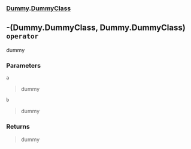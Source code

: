 ### [Dummy](./Dummy.md 'Dummy').[DummyClass](./Dummy-DummyClass.md 'Dummy.DummyClass')
## -(Dummy.DummyClass, Dummy.DummyClass) `operator`
dummy
### Parameters

<a name='Dummy-DummyClass-op_Subtraction(Dummy-DummyClass-_Dummy-DummyClass)-a'></a>
`a`
>dummy

<a name='Dummy-DummyClass-op_Subtraction(Dummy-DummyClass-_Dummy-DummyClass)-b'></a>
`b`
>dummy
### Returns
>dummy
